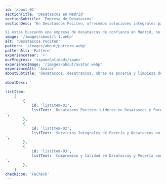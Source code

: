 ```yaml
---
id: 'about-01'
sectionTitle: 'Desatascos en Madrid'
sectionSubtitle: 'Empresa de Desatascos'
sectionDesc: 'En Desatascos Pociten, ofrecemos soluciones integrales para todo tipo de problemas de atascos y limpieza de tuberías en Madrid. Con más de 20 años de experiencia, nos hemos establecido como una de las empresas líderes en el sector.

Si estás buscando una empresa de desatascos de confianza en Madrid, no busques más. <strong>Contacta con nosotros hoy mismo</strong> al 647 376 782 y estaremos encantados de atenderte. Estamos disponibles las 24 horas del día para atender tus necesidades de desatascos y pocería en Madrid y toda su provincia, incluyendo áreas cercanas de Guadalajara y Toledo.'
image: '/images/about/1-1.webp'
alt: 'Desatascos Pociten'
pattern: '/images/about/pattern.webp'
patternAlt: 'Pattern'
experienceYear: '+'
ourProgress: '<span>Calidad</span>'
experienceImage: '/images/about/avatar.webp'
experienceAlt: 'Avatar'
aboutSubtitle: 'Desatascos, desatrancos, obras de pocería y limpieza de tuberías en Madrid'
 
aboutDesc: '
'
listItem:
    [
        {
            id: 'listItem-01',
            listText: 'Desatascos Pociten: Líderes en Desatascos y Pocería en Madrid. Comprometidos con la excelencia, ofrecemos soluciones de desatascos de alta calidad y económicos, nuestros poceros realizan los servicios adaptados a las necesidades específicas de cada cliente en Madrid.
',
        },
        {
            id: 'listItem-02',
            listText: 'Servicios Integrales de Pocería y Desatascos en Madrid por Desatascos Pociten. Desde limpieza de tuberías y desatrancos hasta inspecciones con cámara y construcción de galerías visitables, ofrecemos un abanico completo de servicios de pocería, garantizando soluciones eficientes y confiables para cada desafío.
',
        },
        {
            id: 'listItem-03',
            listText: 'Compromiso y Calidad en Desatascos y Pocería con Desatascos Pociten en Madrid. Si enfrenta problemas con sus tuberías, Desatascos Pociten es su solución de confianza. Contáctenos para experimentar un servicio de desatascos y pocería superior, marcado por nuestra dedicación a resolver eficazmente cada problema.
',
        },
    ]
checkIcon: 'FaCheck'
---
```

